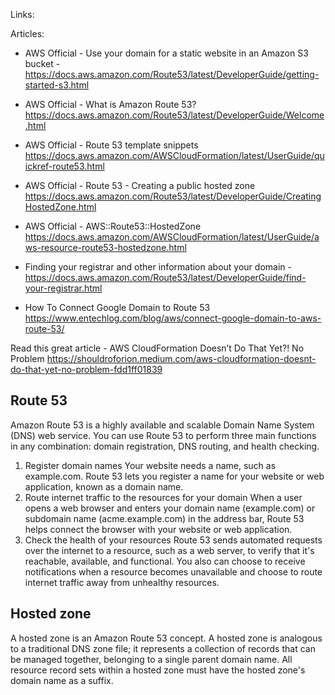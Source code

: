 Links:

Articles:
- AWS Official - Use your domain for a static website in an Amazon S3 bucket - https://docs.aws.amazon.com/Route53/latest/DeveloperGuide/getting-started-s3.html

- AWS Official -  What is Amazon Route 53? https://docs.aws.amazon.com/Route53/latest/DeveloperGuide/Welcome.html 

- AWS Official - Route 53 template snippets https://docs.aws.amazon.com/AWSCloudFormation/latest/UserGuide/quickref-route53.html 

- AWS Official - Route 53 - Creating a public hosted zone https://docs.aws.amazon.com/Route53/latest/DeveloperGuide/CreatingHostedZone.html 

- AWS Official - AWS::Route53::HostedZone https://docs.aws.amazon.com/AWSCloudFormation/latest/UserGuide/aws-resource-route53-hostedzone.html 

- Finding your registrar and other information about your domain - https://docs.aws.amazon.com/Route53/latest/DeveloperGuide/find-your-registrar.html 

- How To Connect Google Domain to Route 53 https://www.entechlog.com/blog/aws/connect-google-domain-to-aws-route-53/ 




Read this great article - AWS CloudFormation Doesn’t Do That Yet?! No Problem https://shouldroforion.medium.com/aws-cloudformation-doesnt-do-that-yet-no-problem-fdd1ff01839 



## Route 53
Amazon Route 53 is a highly available and scalable Domain Name System (DNS) web service. You can use Route 53 to perform three main functions in any combination: domain registration, DNS routing, and health checking.

1. Register domain names
Your website needs a name, such as example.com. Route 53 lets you register a name for your website or web application, known as a domain name.
2. Route internet traffic to the resources for your domain
When a user opens a web browser and enters your domain name (example.com) or subdomain name (acme.example.com) in the address bar, Route 53 helps connect the browser with your website or web application.
3. Check the health of your resources
Route 53 sends automated requests over the internet to a resource, such as a web server, to verify that it's reachable, available, and functional. You also can choose to receive notifications when a resource becomes unavailable and choose to route internet traffic away from unhealthy resources.

## Hosted zone
A hosted zone is an Amazon Route 53 concept. A hosted zone is analogous to a traditional DNS zone file; it represents a collection of records that can be managed together, belonging to a single parent domain name. All resource record sets within a hosted zone must have the hosted zone's domain name as a suffix.